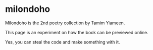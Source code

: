 # milondoho

Milondoho is the 2nd poetry collection by Tamim Yiameen. 

This page is an experiment on how the book can be previewed online. 

Yes, you can steal the code and make something with it. 
